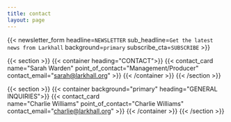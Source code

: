 ```yaml
---
title: contact
layout: page
---
```


{{< newsletter_form headline=`NEWSLETTER` sub_headline=`Get the latest news from Larkhall` background=`primary` subscribe_cta=`SUBSCRIBE` >}}

{{< section >}}
    {{< container heading="CONTACT">}}
        {{< contact_card    
                name="Sarah Warden"
                point_of_contact="Management/Producer"
                contact_email="sarah@larkhall.org" >}}
    {{< /container >}}
{{< /section >}}

{{< section >}}
    {{< container background="primary" heading="GENERAL INQUIRIES">}}
        {{< contact_card    
                name="Charlie Williams"
                point_of_contact="Charlie Williams"
                contact_email="charlie@larkhall.org" >}}
    {{< /container >}}
{{< /section >}}

